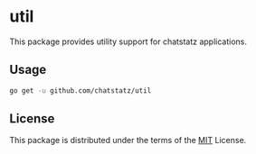 # util

This package provides utility support for chatstatz applications.

## Usage

```bash
go get -u github.com/chatstatz/util
```

## License

This package is distributed under the terms of the [MIT](LICENSE) License.
